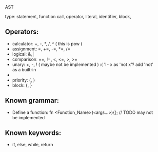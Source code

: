 AST

type: statement, function call, operator, literal, identifier, block, 



## Operators:

* calculator:   +, -, *, /, ^ ( this is pow )
* assignment:   =, +=, -=, *=, /=
* logical:      &, |
* comparison:   ==, !=, <, <=, >, >=
* unary:        +, -, ! ( maybe not be implemented ) :(   1 - x as 'not x'? add 'not' as a built-in
* 
* priority:     (, )
* block:        {, }

## Known grammar:
* Define a function: fn <Function_Name>(<args...>){}; // TODO may not be implemented

## Known keywords:
* if, else, while, return
